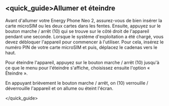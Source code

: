 ## <quick_guide>Allumer et éteindre

Avant d'allumer votre Energy Phone Neo 2, assurez-vous de bien insérer la carte microSIM ou les deux cartes dans les fentes. Ensuite, appuyez sur le bouton marche / arrêt (10) qui se trouve sur le côté droit de l'appareil pendant une seconde. Lorsque le système d'exploitation a été chargé, vous devez débloquer l'appareil pour commencer à l'utiliser. Pour cela, insérez le numéro PIN de votre carte microSIM et puis, déplacez le cadenas vers le haut.

Pour éteindre l'appareil, appuyez sur le bouton marche / arrêt (10) jusqu'à ce que le menu pour l'éteindre s'affiche, choisissez ensuite l'option « Éteindre ».

En appuyant brièvement le bouton marche / arrêt, on (10) verrouille / déverrouille l'appareil et on allume ou éteint l'écran.



</quick_guide>
